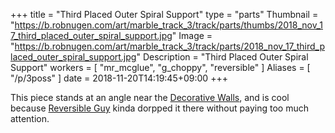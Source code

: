 +++
title = "Third Placed Outer Spiral Support"
type = "parts"
Thumbnail = "https://b.robnugen.com/art/marble_track_3/track/parts/thumbs/2018_nov_17_third_placed_outer_spiral_support.jpg"
Image = "https://b.robnugen.com/art/marble_track_3/track/parts/2018_nov_17_third_placed_outer_spiral_support.jpg"
Description = "Third Placed Outer Spiral Support"
workers = [
    "mr_mcglue",
    "g_choppy",
    "reversible"
]
Aliases = [
    "/p/3poss"
]
date = 2018-11-20T14:19:45+09:00
+++

This piece stands at an angle near the
[Decorative Walls](/p/dwatlsms), and is cool because
[Reversible Guy](/w/rg) kinda dorpped it there without paying too much
attention.
